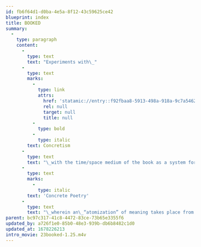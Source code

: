 ```yaml
---
id: fb6f64d1-d0ba-4e5a-8f12-43c59625ce42
blueprint: index
title: BOOKED
summary:
  -
    type: paragraph
    content:
      -
        type: text
        text: "Experiments with\_"
      -
        type: text
        marks:
          -
            type: link
            attrs:
              href: 'statamic://entry::f92fbaa8-5913-498a-918a-9c7a54622ea5'
              rel: null
              target: null
              title: null
          -
            type: bold
          -
            type: italic
        text: Concretism
      -
        type: text
        text: "\_with the time/space medium of the book as a system for experience, often called bookworks, from which content and meaning are derived from all its parts, actions, and experiences. For this to happen the whole book as a medium system must be considered in terms of principles of\_"
      -
        type: text
        marks:
          -
            type: italic
        text: 'Concrete Poetry'
      -
        type: text
        text: "\_wherein an\_“atomization” of meaning takes place from parts and wholes and their synthesis but is now supplemented by the user’s time-space experience.\_\_In that union of experience, the book object becomes truly a poetic object, which holistic experience naturally draws out a depth of awareness that is sourced both from the external relationship yet also an implicit sense of awareness of being one with the Spirit and all that it is experiencing. This union represents the essential values brought out by seeing relationships to the ever growing dynamic for interconnections based on the doctrine of shells that is ever unfolding and enfolding."
parent: bc97c317-41c8-4472-83ce-73b65e3355f6
updated_by: a726f1e0-85b0-48e3-939b-db6b8482c1d0
updated_at: 1678226213
intro_movie: 23booked-1.25.m4v
---
```

